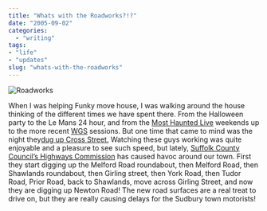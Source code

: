 ```yaml
---
title: "Whats with the Roadworks?!?"
date: "2005-09-02"
categories:
  - "writing"
tags:
- "life"
- "updates"
slug: "whats-with-the-roadworks"
---
```


![Roadworks](/images/roadwork_rdax_112x100.gif-thumb_140_105.gif)

When I was helping Funky move house, I was walking around the house thinking of the different times we have spent there. From the Halloween party to the Le Mans 24 hour, and from the [Most Haunted Live](https://www.livingtv.co.uk/mosthauntedlive/) weekends up to the more recent [WGS](https://adamchamberlin.info) sessions. But one time that came to mind was the night they[dug up Cross Street.](https://adamchamberlin.info/2005/04/triple-time-pay-for-road-workers/) Watching these guys working was quite enjoyable and a pleasure to see such speed, but lately, [Suffolk County Council’s Highways Commission](https://www.suffolkcc.gov.uk/e-and-t/Guide_to_Services/ses.html) has caused havoc around our town. First they start digging up the Melford Road roundabout, then Melford Road, then Shawlands roundabout, then Girling street, then York Road, then Tudor Road, Prior Road, back to Shawlands, move across Girling Street, and now they are digging up Newton Road! The new road surfaces are a real treat to drive on, but they are really causing delays for the Sudbury town motorists!

